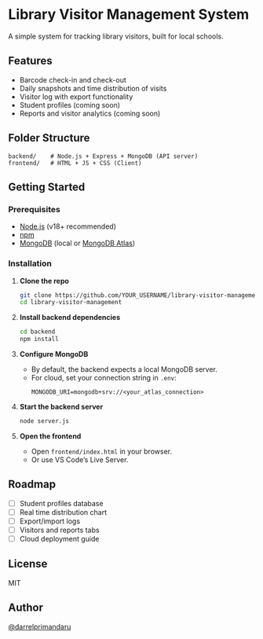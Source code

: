 # Library Visitor Management System

A simple system for tracking library visitors, built for local schools.

## Features

- Barcode check-in and check-out
- Daily snapshots and time distribution of visits
- Visitor log with export functionality
- Student profiles (coming soon)
- Reports and visitor analytics (coming soon)

## Folder Structure

```
backend/    # Node.js + Express + MongoDB (API server)
frontend/   # HTML + JS + CSS (Client)
```

## Getting Started

### Prerequisites

- [Node.js](https://nodejs.org/) (v18+ recommended)
- [npm](https://www.npmjs.com/)
- [MongoDB](https://www.mongodb.com/) (local or [MongoDB Atlas](https://www.mongodb.com/atlas))

### Installation

1. **Clone the repo**

    ```bash
    git clone https://github.com/YOUR_USERNAME/library-visitor-management.git
    cd library-visitor-management
    ```

2. **Install backend dependencies**

    ```bash
    cd backend
    npm install
    ```

3. **Configure MongoDB**

    - By default, the backend expects a local MongoDB server.
    - For cloud, set your connection string in `.env`:
      ```
      MONGODB_URI=mongodb+srv://<your_atlas_connection>
      ```

4. **Start the backend server**

    ```bash
    node server.js
    ```

5. **Open the frontend**

    - Open `frontend/index.html` in your browser.
    - Or use VS Code’s Live Server.

## Roadmap

- [ ] Student profiles database
- [ ] Real time distribution chart
- [ ] Export/import logs
- [ ] Visitors and reports tabs
- [ ] Cloud deployment guide

## License

MIT

## Author

[@darrelprimandaru](https://github.com/darrelprimandaru)